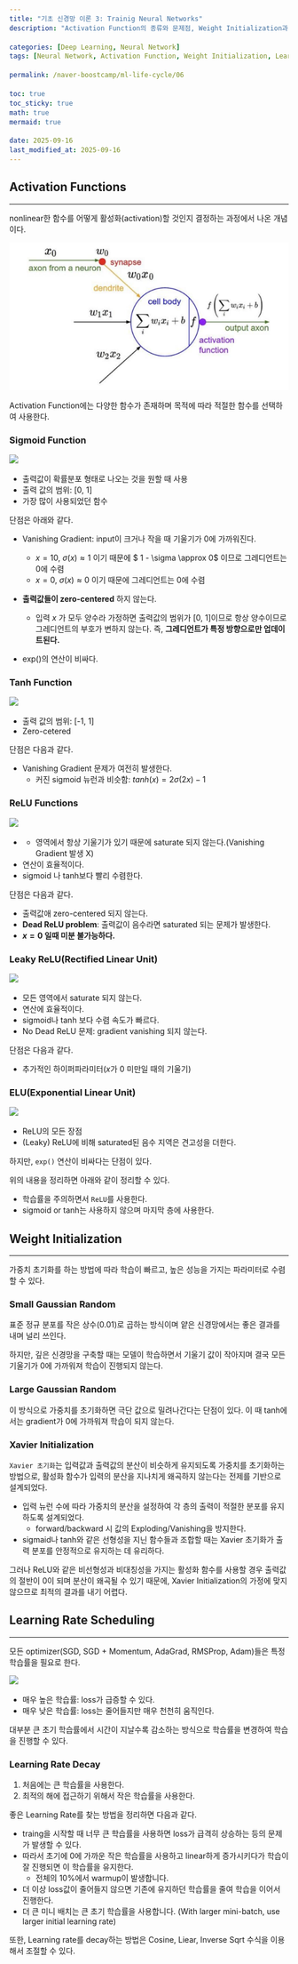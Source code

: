```yaml
---
title: "기초 신경망 이론 3: Trainig Neural Networks"
description: "Activation Function의 종류와 문제점, Weight Initialization과 Xaiver 무엇인지 그리고 적절한 Learning Rate를 설정하는 방법을 정리한 포스트입니다."

categories: [Deep Learning, Neural Network]
tags: [Neural Network, Activation Function, Weight Initialization, Learning Rate Scheduling]

permalink: /naver-boostcamp/ml-life-cycle/06

toc: true
toc_sticky: true
math: true
mermaid: true

date: 2025-09-16
last_modified_at: 2025-09-16
---
```


## Activation Functions
-------

nonlinear한 함수를 어떻게 활성화(activation)할 것인지 결정하는 과정에서 나온 개념이다.

<img src="../assets/img/post/naver-boostcamp/perceptrion.png">

Activation Function에는 다양한 함수가 존재하며 목적에 따라 적절한 함수를 선택하여 사용한다.

### Sigmoid Function

<img src="https://www.oreilly.com/api/v2/epubs/urn:orm:book:9781788472173/files/assets/256c02ea-ce48-445c-9346-c9863f8a4f8a.png">

- 출력값이 확률분포 형태로 나오는 것을 원할 때 사용
- 출력 값의 범위: [0, 1]
- 가장 많이 사용되었던 함수

단점은 아래와 같다.

- Vanishing Gradient: input이 크거나 작을 때 기울기가 0에 가까워진다.
    - $x = 10$, $\sigma(x) \approx 1$ 이기 때문에 $ 1 - \sigma \approx 0$ 이므로 그레디언트는 0에 수렴
    - $x = 0$, $\sigma(x) \approx 0$ 이기 때문에 그레디언트는 0에 수렴

- **출력값들이 zero-centered** 하지 않는다.
    - 입력 $x$ 가 모두 양수라 가정하면 출력값의 범위가 [0, 1]이므로 항상 양수이므로 그레디언트의 부호가 변하지 않는다. 즉, **그레디언트가 특정 방향으로만 업데이트된다.**

- exp()의 연산이 비싸다.

### Tanh Function

<img src="https://miro.medium.com/v2/resize:fit:756/1*tOc--h-QU9_bHqWLPY9YLA.png">

- 출력 값의 범위: [-1, 1]
- Zero-cetered

단점은 다음과 같다.

- Vanishing Gradient 문제가 여전히 발생한다.
    - 커진 sigmoid 뉴런과 비슷함: $tanh(x) = 2\sigma(2x) - 1$

### ReLU Functions

<img src="https://sebastianraschka.com/images/faq/relu-derivative/relu_3.png">

- + 영역에서 항상 기울기가 있기 때문에 saturate 되지 않는다.(Vanishing Gradient 발생 X)
- 연산이 효율적이다.
- sigmoid 나 tanh보다 빨리 수렴한다.

단점은 다음과 같다.

- 출력값애 zero-centered 되지 않는다.
- **Dead ReLU problem**: 출력값이 음수라면 saturated 되는 문제가 발생한다.
- **$x=0$ 일때 미분 불가능하다.**

### Leaky ReLU(Rectified Linear Unit)

<img src="https://docs.pytorch.org/docs/stable/_images/LeakyReLU.png">

- 모든 영역에서 saturate 되지 않는다.
- 연산에 효율적이다.
- sigmoid나 tanh 보다 수렴 속도가 빠르다.
- No Dead ReLU 문제: gradient vanishing 되지 않는다.

단점은 다음과 같다.

- 추가적인 하이퍼파라미터($x$가 0 미만일 때의 기울기)

### ELU(Exponential Linear Unit)

<img src="https://docs.pytorch.org/docs/stable/_images/ELU.png">

- ReLU의 모든 장점
- (Leaky) ReLU에 비해 saturated된 음수 지역은 견고성을 더한다.

하지만, `exp()` 연산이 비싸다는 단점이 있다.

위의 내용을 정리하면 아래와 같이 정리할 수 있다.

- 학습률을 주의하면서 `ReLU`를 사용한다.
- sigmoid or tanh는 사용하지 않으며 마지막 층에 사용한다.

## Weight Initialization
---------

가중치 초기화를 하는 방법에 따라 학습이 빠르고, 높은 성능을 가지는 파라미터로 수렴할 수 있다.

### Small Gaussian Random

표준 정규 분포를 작은 상수(0.01)로 곱하는 방식이며 얕은 신경망에서는 좋은 결과를 내며 널리 쓰인다.

하지만, 깊은 신경망을 구축할 때는 모델이 학습하면서 기울기 값이 작아지며 결국 모든 기울기가 0에 가까워져 학습이 진행되지 않는다.

### Large Gaussian Random

이 방식으로 가중치를 초기화하면 극단 값으로 밀려나간다는 단점이 있다. 이 때 tanh에서는 gradient가 0에 가까워져 학습이 되지 않는다.

### Xavier Initialization

`Xavier 초기화`는 입력값과 출력값의 분산이 비슷하게 유지되도록 가중치를 초기화하는 방법으로, 활성화 함수가 입력의 분산을 지나치게 왜곡하지 않는다는 전제를 기반으로 설계되었다.

- 입력 뉴런 수에 따라 가중치의 분산을 설정하여 각 층의 출력이 적절한 분포를 유지하도록 설계되었다.
    - forward/backward 시 값의 Exploding/Vanishing을 방지한다.
- sigmaid나 tanh와 같은 선형성을 지닌 함수들과 조합할 때는 Xavier 초기화가 출력 분포를 안정적으로 유지하는 데 유리하다. 

그러나 ReLU와 같은 비선형성과 비대칭성을 가지는 활성화 함수를 사용할 경우 출력값의 절반이 0이 되며 분산이 왜곡될 수 있기 때문에, Xavier Initialization의 가정에 맞지 않으므로 최적의 결과를 내기 어렵다.

## Learning Rate Scheduling
-------------

모든 optimizer(SGD, SGD + Momentum, AdaGrad, RMSProp, Adam)들은 특정 학습률을 필요로 한다.

<img src="https://encrypted-tbn0.gstatic.com/images?q=tbn:ANd9GcTtuk9wib6KAz3mdtalxb-AU93lq7BAxP537g&s">

- 매우 높은 학습률: loss가 급증할 수 있다.
- 매우 낮은 학습률: loss는 줄어들지만 매우 천천히 움직인다.

대부분 큰 초기 학습률에서 시간이 지날수록 감소하는 방식으로 학습률을 변경하여 학습을 진행할 수 있다.


### Learning Rate Decay

1. 처음에는 큰 학습률을 사용한다.
2. 최적의 해에 접근하기 위해서 작은 학습률을 사용한다.

좋은 Learning Rate를 찾는 방법을 정리하면 다음과 같다.

- traing을 시작할 때 너무 큰 학습률을 사용하면 loss가 급격히 상승하는 등의 문제가 발생할 수 있다.
- 따라서 초기에 0에 가까운 작은 학습률을 사용하고 linear하게 증가시키다가 학습이 잘 진행되면 이 학습률을 유지한다.
    - 전체의 10%에서 warmup이 발생합니다.
- 더 이상 loss값이 줄어들지 않으면 기존에 유지하던 학습률을 줄여 학습을 이어서 진행한다.
- 더 큰 미니 배치는 큰 초기 학습률을 사용합니다. (With larger mini-batch, use larger initial
learning rate)


또한, Learning rate를 decay하는 방법은 Cosine, Liear, Inverse Sqrt 수식을 이용해서 조절할 수 있다.




